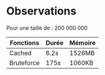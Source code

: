 # Observations

Pour une taille de : 200 000 000

| Fonctions  | Durée | Mémoire |
| ---------- | ----- | ------- |
| Cached     | 6.2s  | 1526MB  |
| Bruteforce | 175s  | 1060KB  |
